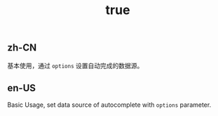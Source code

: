 ﻿---
order: 0
title:
  zh-CN: 基本使用
  en-US: Basic Usage
---


## zh-CN

基本使用，通过 `options` 设置自动完成的数据源。

## en-US

Basic Usage, set data source of autocomplete with `options` parameter.